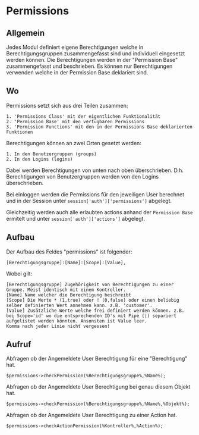 # Permissions

## Allgemein
Jedes Modul definiert eigene Berechtigungen welche in Berechtigungsgruppen zusammengefasst sind und individuell eingesetzt werden können.
Die Berechtigungen werden in der "Permission Base" zusammengefasst und beschrieben. Es können nur Berechtigungen verwenden welche in der Permission Base deklariert sind.

## Wo
Permissions setzt sich aus drei Teilen zusammen:

    1. 'Permissions Class' mit der eigentlichen Funktionalität
    2. 'Permission Base' mit den verfügbaren Permissions
    3. 'Permission Functions' mit den in der Permissions Base deklarierten Funktionen

Berechtigungen können an zwei Orten gesetzt werden:

    1. In den Benutzergruppen (groups)
    2. In den Logins (logins)
    
Dabei werden Berechtigungen von unten nach oben überschrieben. D.h. Berechtigungen von Benutzergruppen werden von den Logins überschrieben.

Bei einloggen werden die Permissions für den jeweiligen User berechnet und in der Session unter `session['auth']['permissions']` abgelegt.

Gleichzeitig werden auch alle erlaubten actions anhand der `Permission Base` ermitelt und unter `session['auth']['actions']` abgelegt.

## Aufbau
Der Aufbau des Feldes "permissions" ist folgender:
```
[Berechtigungsgruppe]:[Name]:[Scope]:[Value],
```

Wobei gilt:
```
[Berechtigungsgruppe] Zugehörigkeit von Berechtigungen zu einer Gruppe. Meist identisch mit einem Kontroller.
[Name] Name welcher die Berechtigung beschreibt
[Scope] Die Werte * (1,true) oder ! (0,false) oder einen beliebig selber definierten Wert annehmen kann. z.B. 'customer'.
[Value] Zusätzliche Werte welche frei definiert werden können. z.B. bei Scope='id' wo die entsprechenden ID's mit Pipe (|) separiert aufgelistet werden könnten. Ansonsten ist Value leer.
Komma nach jeder Linie nicht vergessen!
```
   
## Aufruf
Abfragen ob der Angemeldete User Berechtigung für eine "Berechtigung" hat.
```
$permissions->checkPermission(%Berechtigungsgruppe%,%Name%);
```

Abfragen ob der Angemeldete User Berechtigung bei genau diesem Objekt hat.
```
$permissions->checkPermission(%Berechtigungsgruppe%,%Name%,%Objekt%);
```

Abfragen ob der Angemeldete User Berechtigung zu einer Action hat.
```
$permissions->checkActionPermission(%Kontroller%,%Action%);
```
